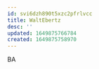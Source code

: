 ```yaml
---
id: svi6dzh890t5xzc2pfrlvcc
title: WaltEbertz
desc: ''
updated: 1649875766784
created: 1649875758970
---
```


BA
